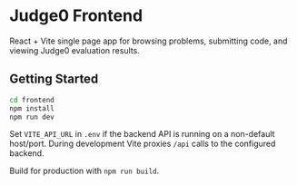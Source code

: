 # Judge0 Frontend

React + Vite single page app for browsing problems, submitting code, and viewing Judge0 evaluation results.

## Getting Started

```bash
cd frontend
npm install
npm run dev
```

Set `VITE_API_URL` in `.env` if the backend API is running on a non-default host/port. During development Vite proxies `/api` calls to the configured backend.

Build for production with `npm run build`.
